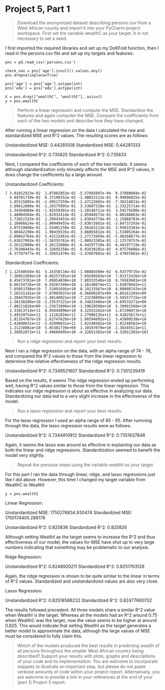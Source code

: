 # Project 5, Part 1

> Download the anonymized dataset describing persons.csv from a West African county and import it into your PyCharm project workspace. First set the variable wealthC as your target. It is not necessary to set a seed.

I first imported the required libraries and set up my DoKFold function, then I read in the persons.csv file and set up my targets and features:

```
pns = pd.read_csv('persons.csv')

check_nan = pns['age'].isnull().values.any()
pns.dropna(inplace=True)

pns['age'] = pns['age'].astype(int)
pns['edu'] = pns['edu'].astype(int)

X = pns.drop(["wealthC", "wealthI"], axis=1)
y = pns.wealthC
```

> Perform a linear regression and compute the MSE. Standardize the features and again computer the MSE. Compare the coefficients from each of the two models and describe how they have changed.

After running a linear regression on the data I calculated the raw and standardized MSE and R^2 values. The resulting scores are as follows:

Unstandardized MSE: 0.44281008
Standardized MSE:   0.44281333

Unstandardized R^2: 0.735825
Standardized R^2:   0.735833

Next, I compared the coefficients of each of the two models. It seems although standardization only minutely affects the MSE and R^2 values, it does change the coefficients by a large amount.

Unstandardized Coefficients:
```
[ 3.01812923e-02  1.07882853e-02 -5.57603897e-04  8.37880684e-02
  4.04701739e-02  6.37198352e-02 -1.40023112e-01  9.99896825e-02
  1.85515805e-01 -2.49517259e-01 -2.47122665e-01 -7.30324831e-02
  3.09612080e-01 -1.29375995e-01  3.53607318e-01  2.33225714e-01
 -1.34364084e-01 -1.92558301e-01 -1.20146711e-01  3.59279100e-02
  1.46004504e-01 -1.81932414e-01  1.05944573e-01  4.00186663e-01
  1.72822325e-01  2.29943453e-02  1.03043774e-01 -1.15888783e-01
 -2.18966624e-01 -2.90949455e-01 -3.83672661e-01 -3.84737293e-01
  3.07519898e-01  2.55401258e-02  2.56163113e-01  3.95033383e-01
  3.60442298e-01  1.90435535e-01  3.86891012e-01  1.53405264e-01
 -2.09042764e-02  5.43122461e-02 -1.27172669e-01 -5.40268677e-01
 -5.63637093e-01 -1.58355761e-01 -1.08923385e-01 -2.12578757e-02
 -3.26132080e-01  3.26132080e-01 -6.44297719e-02  6.44297719e-02
 -2.76390443e-01  4.32693258e-01  6.03439291e-02  4.07576086e-01
 -6.37787977e-01  1.35651470e-02 -2.47897601e-01  2.47897601e-01]
 ```

Standardized Coefficients:
```
[ 1.12548658e-01  5.24358116e-03 -1.08884589e-02  6.92579735e-02
  7.36951509e+10  8.66257201e+10  7.69209583e+10  7.91372426e+10
  8.45473781e+10  7.89854838e+10  7.88333540e+10  8.76583681e+10
  8.66134726e+10  8.54267349e+10  1.16140874e+11  1.01070442e+11
  7.65053798e+10  7.51091695e+10  8.19133567e+10  4.80000747e+10
  7.26531241e+10  7.87003037e+10 -6.56609287e+09 -6.60161265e+09
 -1.20447035e+10 -1.40140921e+10 -7.23238899e+10 -3.56557715e+10
 -1.50138208e+10 -2.23537221e+10 -6.34833466e+10 -4.69533271e+09
 -7.80211026e+09 -1.23673099e+10 -1.59629508e+10  5.30991560e+10
  2.31813714e+11  8.95044996e+10  4.32553262e+10  1.67206073e+10
  3.49539754e+11  2.11161816e+11  2.27988135e+11  4.41825617e+11
  1.81354767e+10  2.62747629e+10  1.66594092e+11  3.43909538e+10
 -2.42890031e+11 -2.42890031e+11  1.82248582e+10  1.82248582e+10
  1.21238081e+10  5.65381739e+09  1.10197079e+10  2.38345511e+11
  2.39952072e+11  3.49669495e+10 -4.32651302e+10 -4.32651302e+10]
```


> Run a ridge regression and report your best results.

Next I ran a ridge regression on the data, with an alpha range of 74 - 76, and compared the R^2 values to those from the linear regression to determine the relative effectiveness of the ridge regression results.

Unstandardized R^2: 0.7349521607
Standardized R^2:   0.7351239419

Based on the results, it seems The ridge regression ended up performing well, having R^2 values similar to those from the linear regression. This indicates our ridge regression is about as effective in analyzing our data. Standardizing our data led to a very slight increase in the effectivenss of the model.


> Run a lasso regression and report your best results.

For the lasso regression I used an alpha range of 85 - 95. After runnning through the data, the lasso regression results were as follows:

Unstandardized R^2: 0.7344910812
Standardized R^2:   0.7351637846

Again, it seems the lasso was around as effective in explaining our data as both the linear and ridge regressions. Standardization seemed to benefit the model very slightly.


> Repeat the previous steps using the variable wealthI as your target.

For this part I ran the data through linear, ridge, and lasso regressions just like I did above. However, this time I changed my target variable from WealthC to WealthI:
```
y = pns.wealthI
```

Linear Regression:

Unstandardized MSE: 1750276834.930474
Standardized MSE:   1750174405.288178

Unstandardized R^2: 0.825836
Standardized R^2:   0.825826

Although setting WealthI as the target seems to increase the R^2 and thus effectiveness of our model, the values for MSE have shot up to very large numbers indicating that something may be problematic to our analysis.


Ridge Regression:

Unstandardized R^2: 0.8248920211
Standardized R^2:   0.8251763126

Again, the ridge regression is shown to be quite similar to the linear in terms of R^2 values. Standardized and unstandardized values are also very close.

Lasso Regression:

Unstandardized R^2: 0.82518588232
Standardized R^2:   0.82477660702

The results followed precedent. All three models share a similar R^2 value when WealthI is the target. Whereas all the models had an R^2 around 0.75 when WealthC was the target, now the value seems to be higher at around 0.825. This would indicate that setting WealthI as the target generates a better model to approximate the data, although the large values of MSE must be considered to fully claim this.




> Which of the models produced the best results in predicting wealth of all persons throughout the smaller West African country being described? Support your results with plots, graphs and descriptions of your code and its implementation. You are welcome to incorporate snippets to illustrate an important step, but please do not paste verbose amounts of code within your project report. Alternatively, you are welcome to provide a link in your references at the end of your (part 1) Project 5 report.


















